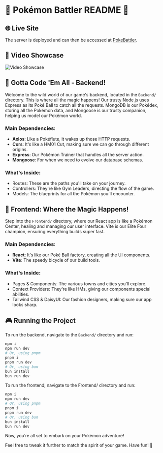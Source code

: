 # 🌟 Pokémon Battler README 🌟

## 🌐 Live Site

The server is deployed and can then be accessed at [PokeBattler](https://pokebattler.netlify.app/).

## 🎥 Video Showcase

![Video Showcase](./Frontend/src/assets/videos/pokebattle.avif)

## 🚀 Gotta Code 'Em All - Backend!

Welcome to the wild world of our game's backend, located in the `Backend/` directory. This is where all the magic happens! Our trusty Node.js uses Express as its Poké Ball to catch all the requests. MongoDB is our Pokédex, storing all the Pokémon data, and Mongoose is our trusty companion, helping us model our Pokémon world.

### Main Dependencies:

- **Axios**: Like a Pokéflute, it wakes up those HTTP requests.
- **Cors**: It's like a HM01 Cut, making sure we can go through different origins.
- **Express**: Our Pokémon Trainer that handles all the server action.
- **Mongoose**: For when we need to evolve our database schemas.

### What's Inside:

- Routes: These are the paths you'll take on your journey.
- Controllers: They're like Gym Leaders, directing the flow of the game.
- Models: The blueprints for all the Pokémon you'll encounter.

## 🎨 Frontend: Where the Magic Happens!

Step into the `Frontend/` directory, where our React app is like a Pokémon Center, healing and managing our user interface. Vite is our Elite Four champion, ensuring everything builds super fast.

### Main Dependencies:

- **React**: It's like our Poké Ball factory, creating all the UI components.
- **Vite**: The speedy bicycle of our build tools.

### What's Inside:

- Pages & Components: The various towns and cities you'll explore.
- Context Providers: They're like HMs, giving our components special abilities.
- Tailwind CSS & DaisyUI: Our fashion designers, making sure our app looks sharp.

## 🎮 Running the Project

To run the backend, navigate to the `Backend/` directory and run:

```sh
npm i
npm run dev
# Or, using pnpm
pnpm i
pnpm run dev
# Or, using bun
bun install
bun run dev
```

To run the frontend, navigate to the Frontend/ directory and run:

```sh
npm i
npm run dev
# Or, using pnpm
pnpm i
pnpm run dev
# Or, using bun
bun install
bun run dev
```

Now, you’re all set to embark on your Pokémon adventure!

Feel free to tweak it further to match the spirit of your game. Have fun! 🎉

